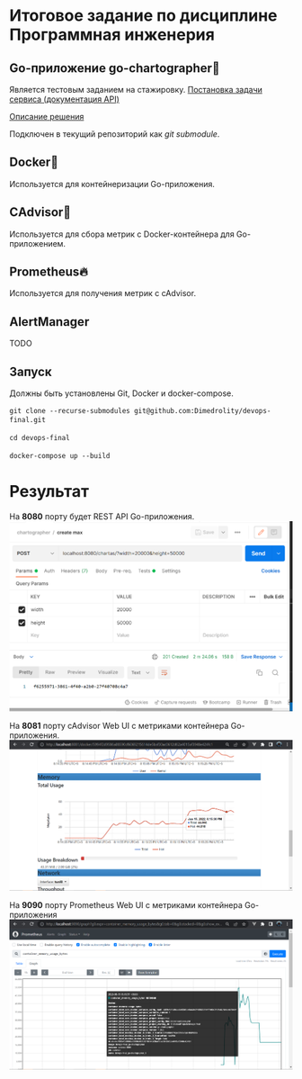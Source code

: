 # Итоговое задание по дисциплине Программная инженерия

## Go-приложение go-chartographer💎

Является тестовым заданием на стажировку. [Постановка задачи сервиса (документация API)](./go-chartographer/README_task.md) 

[Описание решения](./go-chartographer/README.md) 

Подключен в текущий репозиторий как *git submodule*.

## Docker🐳
Используется для контейнеризации Go-приложения.

## СAdvisor🦉
Используется для сбора метрик с Docker-контейнера для Go-приложением.

## Prometheus🔥
Используется для получения метрик с cAdvisor.

## AlertManager
TODO

## Запуск
Должны быть установлены Git, Docker и docker-compose.

```
git clone --recurse-submodules git@github.com:Dimedrolity/devops-final.git

cd devops-final

docker-compose up --build
```

# Результат

На **8080** порту будет REST API Go-приложения.
![./screenshots/go_api.png](./screenshots/go_api.png)

На **8081** порту cAdvisor Web UI с метриками контейнера Go-приложения.
![./screenshots/c_advisor.png](./screenshots/c_advisor.png)

На **9090** порту Prometheus Web UI с метриками контейнера Go-приложения
![./screenshots/prometheus.png](./screenshots/prometheus.png)